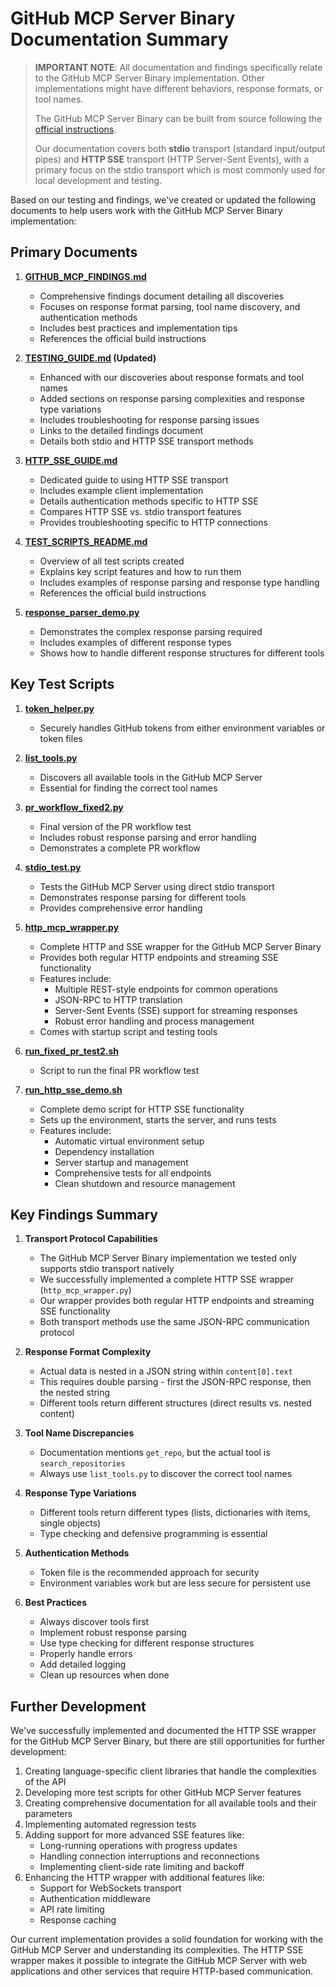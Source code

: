 # GitHub MCP Server Binary Documentation Summary

> **IMPORTANT NOTE**: All documentation and findings specifically relate to the GitHub MCP Server Binary implementation. Other implementations might have different behaviors, response formats, or tool names.
>
> The GitHub MCP Server Binary can be built from source following the [official instructions](https://github.com/github/github-mcp-server/blob/main/README.md#build-from-source).
>
> Our documentation covers both **stdio** transport (standard input/output pipes) and **HTTP SSE** transport (HTTP Server-Sent Events), with a primary focus on the stdio transport which is most commonly used for local development and testing.

Based on our testing and findings, we've created or updated the following documents to help users work with the GitHub MCP Server Binary implementation:

## Primary Documents

1. **[GITHUB_MCP_FINDINGS.md](./GITHUB_MCP_FINDINGS.md)**
   - Comprehensive findings document detailing all discoveries
   - Focuses on response format parsing, tool name discovery, and authentication methods
   - Includes best practices and implementation tips
   - References the official build instructions

2. **[TESTING_GUIDE.md](./TESTING_GUIDE.md) (Updated)**
   - Enhanced with our discoveries about response formats and tool names
   - Added sections on response parsing complexities and response type variations
   - Includes troubleshooting for response parsing issues
   - Links to the detailed findings document
   - Details both stdio and HTTP SSE transport methods

3. **[HTTP_SSE_GUIDE.md](./HTTP_SSE_GUIDE.md)**
   - Dedicated guide to using HTTP SSE transport
   - Includes example client implementation
   - Details authentication methods specific to HTTP SSE
   - Compares HTTP SSE vs. stdio transport features
   - Provides troubleshooting specific to HTTP connections

4. **[TEST_SCRIPTS_README.md](./TEST_SCRIPTS_README.md)**
   - Overview of all test scripts created
   - Explains key script features and how to run them
   - Includes examples of response parsing and response type handling
   - References the official build instructions

5. **[response_parser_demo.py](./response_parser_demo.py)**
   - Demonstrates the complex response parsing required
   - Includes examples of different response types
   - Shows how to handle different response structures for different tools

## Key Test Scripts

1. **[token_helper.py](./token_helper.py)**
   - Securely handles GitHub tokens from either environment variables or token files

2. **[list_tools.py](./list_tools.py)**
   - Discovers all available tools in the GitHub MCP Server
   - Essential for finding the correct tool names

3. **[pr_workflow_fixed2.py](./pr_workflow_fixed2.py)**
   - Final version of the PR workflow test
   - Includes robust response parsing and error handling
   - Demonstrates a complete PR workflow

4. **[stdio_test.py](./stdio_test.py)**
   - Tests the GitHub MCP Server using direct stdio transport
   - Demonstrates response parsing for different tools
   - Provides comprehensive error handling

5. **[http_mcp_wrapper.py](./http_mcp_wrapper.py)**
   - Complete HTTP and SSE wrapper for the GitHub MCP Server Binary
   - Provides both regular HTTP endpoints and streaming SSE functionality
   - Features include:
     - Multiple REST-style endpoints for common operations
     - JSON-RPC to HTTP translation
     - Server-Sent Events (SSE) support for streaming responses
     - Robust error handling and process management
   - Comes with startup script and testing tools

6. **[run_fixed_pr_test2.sh](./run_fixed_pr_test2.sh)**
   - Script to run the final PR workflow test

7. **[run_http_sse_demo.sh](./run_http_sse_demo.sh)**
   - Complete demo script for HTTP SSE functionality
   - Sets up the environment, starts the server, and runs tests
   - Features include:
     - Automatic virtual environment setup
     - Dependency installation
     - Server startup and management
     - Comprehensive tests for all endpoints
     - Clean shutdown and resource management

## Key Findings Summary

1. **Transport Protocol Capabilities**
   - The GitHub MCP Server Binary implementation we tested only supports stdio transport natively
   - We successfully implemented a complete HTTP SSE wrapper (`http_mcp_wrapper.py`)
   - Our wrapper provides both regular HTTP endpoints and streaming SSE functionality
   - Both transport methods use the same JSON-RPC communication protocol

2. **Response Format Complexity**
   - Actual data is nested in a JSON string within `content[0].text`
   - This requires double parsing - first the JSON-RPC response, then the nested string
   - Different tools return different structures (direct results vs. nested content)

3. **Tool Name Discrepancies**
   - Documentation mentions `get_repo`, but the actual tool is `search_repositories`
   - Always use `list_tools.py` to discover the correct tool names

4. **Response Type Variations**
   - Different tools return different types (lists, dictionaries with items, single objects)
   - Type checking and defensive programming is essential

5. **Authentication Methods**
   - Token file is the recommended approach for security
   - Environment variables work but are less secure for persistent use

6. **Best Practices**
   - Always discover tools first
   - Implement robust response parsing
   - Use type checking for different response structures
   - Properly handle errors
   - Add detailed logging
   - Clean up resources when done

## Further Development

We've successfully implemented and documented the HTTP SSE wrapper for the GitHub MCP Server Binary, but there are still opportunities for further development:

1. Creating language-specific client libraries that handle the complexities of the API
2. Developing more test scripts for other GitHub MCP Server features
3. Creating comprehensive documentation for all available tools and their parameters
4. Implementing automated regression tests
5. Adding support for more advanced SSE features like:
   - Long-running operations with progress updates
   - Handling connection interruptions and reconnections
   - Implementing client-side rate limiting and backoff
6. Enhancing the HTTP wrapper with additional features like:
   - Support for WebSockets transport
   - Authentication middleware
   - API rate limiting
   - Response caching

Our current implementation provides a solid foundation for working with the GitHub MCP Server and understanding its complexities. The HTTP SSE wrapper makes it possible to integrate the GitHub MCP Server with web applications and other services that require HTTP-based communication.